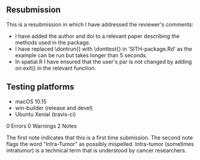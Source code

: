 ## Resubmission
This is a resubmission in which I have addressed the reviewer's comments:
  * I have added the author and doi to a relevant paper describing the methods used in the package. 
  * I have replaced \dontrun{} with \donttest{} in 'SITH-package.Rd' as the example can be run but takes longer than 5 seconds. 
  * In spatial.R I have ensured that the user's par is not changed by adding on.exit() in the relevant function. 

## Testing platforms 
  * macOS 10.15
  * win-builder (release and devel)
  * Ubuntu Xenial (travis-ci) 

0 Errors 0 Warnings 2 Notes

The first note indicates that this is a first time submission. The second note flags the word "Intra-Tumor" as 
possibly mispelled. Intra-tumor (sometimes intratumor) is a technical term that is understood by cancer researchers. 
